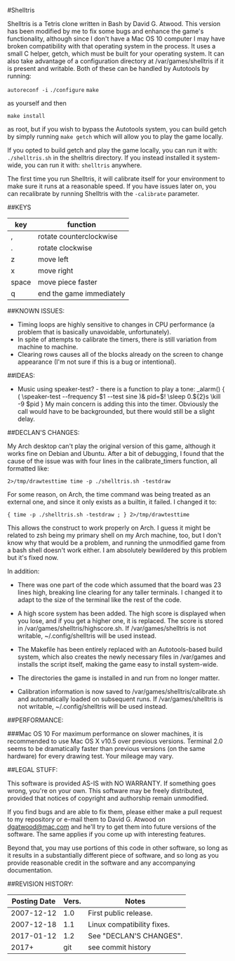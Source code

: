 
#Shelltris

Shelltris is a Tetris clone written in Bash by David G. Atwood.
This version has been modified by me to fix some bugs and enhance the
game's functionality, although since I don't have a Mac OS 10 computer
I may have broken compatibility with that operating system in the
process.
It uses a small C helper, getch, which must be built for your operating
system.  It can also take advantage of a configuration directory at
/var/games/shelltris if it is present and writable.  Both of these
can be handled by Autotools by running:

`autoreconf -i`
`./configure`
`make`

as yourself and then

`make install`

as root, but if you wish to bypass the Autotools system, you can build
getch by simply running
`make getch`
which will allow you to play the game locally.

If you opted to build getch and play the game locally, you can run it
with:
`./shelltris.sh`
in the shelltris directory. If you instead installed it system-wide, you
can run it with:
`shelltris`
anywhere.

The first time you run Shelltris, it will calibrate itself for your
environment to make sure it runs at a reasonable speed. If you have
issues later on, you can recalibrate by running Shelltris with the
`-calibrate`
parameter.

##KEYS

|key  |function                |
|-----|------------------------|
|,    |rotate counterclockwise |
|.    |rotate clockwise        |
|z    |move left               |
|x    |move right              |
|space|move piece faster       |
|q    |end the game immediately|


##KNOWN ISSUES:

* Timing loops are highly sensitive to changes in CPU performance (a problem
  that is basically unavoidable, unfortunately).
* In spite of attempts to calibrate the timers, there is still
  variation from machine to machine.
* Clearing rows causes all of the blocks already on the screen to change 
  appearance (I'm not sure if this is a bug or intentional).

##IDEAS:

* Music using speaker-test? - there is a function to play a tone:
   _alarm() {
     ( \speaker-test --frequency $1 --test sine )&
     pid=$!
     \sleep 0.${2}s
     \kill -9 $pid
   }
  My main concern is adding this into the timer. Obviously the call
  would have to be backgrounded, but there would still be a slight
  delay.

##DECLAN'S CHANGES:

My Arch desktop can't play the original version of this game, although it works
fine on Debian and Ubuntu. After a bit of debugging, I found that the cause of
the issue was with four lines in the calibrate_timers function, all formatted
like:

`2>/tmp/drawtesttime time -p ./shelltris.sh -testdraw`

For some reason, on Arch, the time command was being treated as an external one,
and since it only exists as a builtin, it failed. I changed it to:

`{ time -p ./shelltris.sh -testdraw ; } 2>/tmp/drawtesttime`

This allows the construct to work properly on Arch. I guess it might be related
to zsh being my primary shell on my Arch machine, too, but I don't know why that
would be a problem, and running the unmodified game from a bash shell doesn't
work either. I am absolutely bewildered by this problem but it's fixed now.

In addition:

* There was one part of the code which assumed that the board was 23 lines high,
  breaking line clearing for any taller terminals. I changed it to adapt to the
  size of the terminal like the rest of the code.
  
* A high score system has been added. The high score is displayed when you lose,
  and if you get a higher one, it is replaced. The score is stored in
  /var/games/shelltris/highscore.sh. If /var/games/shelltris is not writable,
  ~/.config/shelltris will be used instead.

* The Makefile has been entirely replaced with an Autotools-based build system,
  which also creates the newly necessary files in /var/games and installs the
  script itself, making the game easy to install system-wide.

* The directories the game is installed in and run from no longer matter.

* Calibration information is now saved to /var/games/shelltris/calibrate.sh
  and automatically loaded on subsequent runs. If /var/games/shelltris is
  not writable, ~/.config/shelltris will be used instead.



##PERFORMANCE:

###Mac OS 10
For maximum performance on slower machines, it is recommended to use Mac OS X v10.5
over previous versions.  Terminal 2.0 seems to be dramatically faster than
previous versions (on the same hardware) for every drawing test.
Your mileage may vary.

##LEGAL STUFF:

This software is provided AS-IS with NO WARRANTY.  If something goes
wrong, you're on your own.  This software may be freely distributed,
provided that notices of copyright and authorship remain unmodified.

If you find bugs and are able to fix them, please either make a
pull request to my repository or e-mail them to David G. Atwood
on dgatwood@mac.com and he'll try to get them into future versions
of the software.  The same applies if you come up with interesting
features.

Beyond that, you may use portions of this code in other software,
so long as it results in a substantially different piece of software,
and so long as you provide reasonable credit in the software and any
accompanying documentation.


##REVISION HISTORY:

|Posting Date|Vers.|Notes                     |
|------------|-----|--------------------------|
|2007-12-12  |1.0  |First public release.     |
|2007-12-18  |1.1  |Linux compatibility fixes.|
|2017-01-12  |1.2  |See "DECLAN'S CHANGES".   |
|2017+       |git  |see commit history        |
